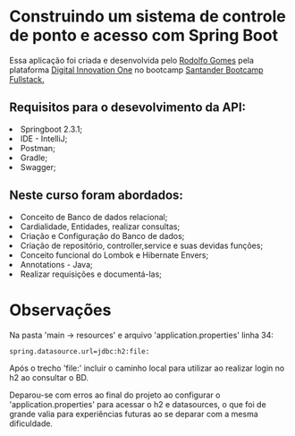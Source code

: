 # Construindo um sistema de controle de ponto e acesso com Spring Boot

Essa aplicação foi criada e desenvolvida pelo <a href="https://www.linkedin.com/in/rodolfo-gomes%F0%9F%91%A8%F0%9F%8F%BC%E2%80%8D%F0%9F%92%BB-90497b75/">Rodolfo Gomes</a> pela plataforma <a href="https://web.digitalinnovation.one/home">Digital Innovation One</a> no bootcamp <a href="https://web.digitalinnovation.one/track/santander-fullstack-developer">Santander Bootcamp Fullstack.</a>


## Requisitos para o desevolvimento da API:
<li>Springboot 2.3.1;
<li>IDE - IntelliJ;
<li>Postman;
<li>Gradle;
<li>Swagger;

## Neste curso foram abordados:
<li>Conceito de Banco de dados relacional;
    <li> Cardialidade, Entidades, realizar consultas;
<li>Criação e Configuração do Banco de dados;
<li>Criação de repositório, controller,service e suas devidas funções;
<li>Conceito funcional do Lombok e Hibernate Envers;
<li>Annotations - Java;
<li>Realizar requisições e documentá-las;

# Observações
<p>Na pasta 'main -> resources' e arquivo 'application.properties' linha 34:</p>

``` spring.datasource.url=jdbc:h2:file: ```

<p>Após o trecho 'file:' incluir o caminho local para utilizar ao realizar login no h2 ao consultar o BD.</p> 
<p>Deparou-se com erros ao final do projeto ao configurar o 'application.properties' para acessar o h2 e datasources, o que foi de grande valia para experiências futuras ao se deparar com a mesma dificuldade.</p>


